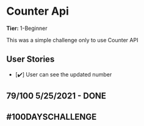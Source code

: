 # Counter Api

**Tier:** 1-Beginner

This was a simple challenge only to use Counter API

## User Stories

-   [✔️] User can see the updated number
## 79/100 5/25/2021 - DONE

## #100DAYSCHALLENGE
